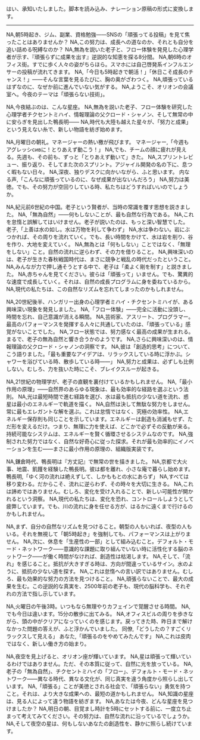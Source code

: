 はい、承知いたしました。脚本を読み込み、ナレーション原稿の形式に変換します。

***

NA,朝5時起き、ジム、副業、資格勉強——SNSの「頑張ってる投稿」を見て焦ったことはありませんか？
NA,この努力は、成長への道なのか、それとも自分を追い詰める呪縛なのか？
NA,無為を説いた老子と、フロー体験を発見した心理学者が示す、『頑張らずに成果を出す』逆説的な知恵を探る8分間。
NA,朝6時のオフィス街。すでに歩く人々の姿がちらほら。スマホには自己啓発系インフルエンサーの投稿が流れてきます。
NA,「今日も5時起きで朝活！」「休日こそ成長のチャンス！」——そんな言葉を見るたびに、胸の奥がざわつく。
NA,頑張っているはずなのに、なぜか前に進んでいない気がする。
NA,ようこそ、オリオンの会議室へ。今夜のテーマは「頑張らない技術」。

NA,今夜結ぶのは、こんな星座。
NA,無為を説いた老子、フロー体験を研究した心理学者チクセントミハイ、情報理論の父クロード・シャノン、そして無常の中に安らぎを見出した鴨長明——
NA,時代も大陸も越えた星々が、「努力と成果」という見えない糸で、新しい物語を紡ぎ始めます。

NA,月曜日の朝礼。マネージャーの熱い檄が飛びます。
マネージャー,「今週もアグレッシсивに！とりあえず動こう！」
NA,でも、チームの顔に疲れが見える。先週も、その前も、ずっと「とりあえず動いて」きた。
NA,スプリントレビュー、振り返り、そしてまた次のスプリント。アジャイル開発の名の下に、息つく暇もない日々。
NA,深夜、独りデスクに向かいながら、ふと思います。
内なる声,「こんなに頑張っているのに、なぜ成果が出ないんだろう」
NA,努力は美徳。でも、その努力が空回りしている時、私たちはどうすればいいのでしょうか。

NA,紀元前6世紀の中国。老子という賢者が、当時の常識を覆す思想を説きました。
NA,「無為自然」——何もしないことが、最も自然な行為である。
NA,これを怠惰と誤解してはいけません。老子が説いたのは、もっと深い智慧でした。
老子,「上善は水の如し。水は万物を利して争わず」
NA,水は争わない。岩にぶつかれば、その周りを流れていく。でも、長い時間をかけて、水は岩を削り、谷を作り、大地を変えていく。
NA,無為とは「何もしない」ことではなく、「無理をしない」こと。自然の流れに逆らわず、その力を借りること。
NA,興味深いのは、老子が生きた春秋戦国時代は、まさに競争と戦乱の時代だったということ。
NA,みんなが力で押し通そうとする中で、老子は「柔よく剛を制す」と説きました。
NA,赤ちゃんを見てください。彼らは「頑張って」いません。でも、驚異的な速度で成長していく。それは、自然の成長プログラムに身を委ねているから。
NA,現代の私たちは、この自然なリズムを忘れてしまったのかもしれません。

NA,20世紀後半、ハンガリー出身の心理学者ミハイ・チクセントミハイが、ある興味深い現象を発見しました。
NA,「フロー体験」——完全に活動に没頭し、時間を忘れ、自己意識が消える瞬間。
NA,芸術家、アスリート、プログラマー。最高のパフォーマンスを発揮する人々に共通していたのは、「頑張っている」感覚がないことでした。
NA,フロー状態では、努力感なく最高の成果が生まれる。まるで、老子の無為自然と響き合うかのようです。
NA,さらに興味深いのは、情報理論の父クロード・シャノンの洞察です。
NA,彼は「創造的思考」について、こう語りました。「最も重要なアイデアは、リラックスしている時に浮かぶ。シャワーを浴びている時、散歩している時——」
NA,努力と成果は、必ずしも比例しない。むしろ、力を抜いた時にこそ、ブレイクスルーが起きる。

NA,21世紀の物理学が、老子の直観を裏付けているかもしれません。
NA,「最小作用の原理」——自然界のあらゆる現象は、最も効率的な経路を選ぶという法則。
NA,光は最短時間で進む経路を選び、水は最も抵抗の少ない道を流れ、惑星は最小のエネルギーで軌道を描く。
NA,自然は決して無駄な努力をしません。常に最もエレガントな解を選ぶ。これは怠惰ではなく、究極の効率性。
NA,エネルギー保存則も同じことを示しています。エネルギーは創造も消滅もせず、ただ形を変えるだけ。つまり、無理に力を使えば、どこかで必ずその反動が来る。持続可能なシステムは、エネルギーを賢く循環させるシステムなのです。
NA,強制された努力ではなく、自然な好奇心に従った探求。それが最も効率的にイノベーションを生む——まさに最小作用の原理の、組織版実装です。

NA,鎌倉時代、鴨長明は『方丈記』で無常の世を描きました。
NA,京都で大火事、地震、飢饉を経験した鴨長明。彼は都を離れ、小さな庵で暮らし始めます。
鴨長明,「ゆく河の流れは絶えずして、しかももとの水にあらず」
NA,すべては移り変わる。だからこそ、流れに逆らわず、その時々を大切に生きる。
NA,これは諦めではありません。むしろ、変化を受け入れることで、新しい可能性が開かれるという洞察。
NA,現代の私たちは、変化を恐れ、コントロールしようとして疲弊しています。でも、川の流れに身を任せる方が、はるかに遠くまで行けるのかもしれません。

NA,まず、自分の自然なリズムを見つけること。朝型の人もいれば、夜型の人もいる。それを無視して「朝5時起き」を強制しても、パフォーマンスは上がりません。
NA,次に、休息を「生産性の一部」として組み込むこと。デフォルト・モード・ネットワーク——意識的な課題に取り組んでいない時に活性化する脳のネットワーク——が働く時間がなければ、創造性は枯渇します。
NA,そして、「流れ」を感じること。抵抗が大きすぎる時は、方向が間違っているサイン。水のように、抵抗の少ない道を探す。
NA,これは怠惰への言い訳ではありません。むしろ、最も効果的な努力の方法を見つけること。
NA,頑張らないことで、最大の成果を生む。この逆説的な真実を、2500年前の老子も、現代の脳科学も、それぞれの方法で指し示しています。

NA,火曜日の午後3時。いつもなら無理やりカフェインで覚醒させる時間。
NA,でも今日は違います。15分の散歩に出てみる。
NA,オフィスビルの周りを歩きながら、頭の中がクリアになっていくのを感じます。戻ってきた時、昨日まで解けなかった問題の答えが、ふと浮かんでいました。
同僚,「どうしたの？すごくリラックスして見える」
あなた,「頑張るのをやめてみたんです」
NA,これは皮肉ではなく、新しい働き方の始まり。

NA,夜空を見上げると、オリオン座が輝いています。
NA,星は頑張って輝いているわけではありません。ただ、その本質に従って、自然に光を放っている。
NA,老子の「無為自然」、チクセントミハイの「フロー」、デフォルト・モード・ネットワーク——異なる時代、異なる文化が、同じ真実を違う角度から照らし出しています。
NA,「頑張る」ことが美徳とされる社会で、「頑張らない」勇気を持つこと。それは、より大きな成果への、最短の道かもしれません。
NA,知識の星座は、見る人によって違う物語を紡ぎます。
NA,あなたは今夜、どんな星座を見つけましたか？
NA,明日の朝、目覚まし時計を5時にセットする前に、一度立ち止まって考えてみてください。その努力は、自然な流れに沿っているでしょうか。
NA,そして夜空の星は、何もしないあなたの創造性を、静かに照らし続けています。